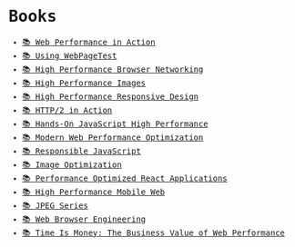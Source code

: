 <samp>

# Books

- [📚 Web Performance in Action](https://www.manning.com/books/web-performance-in-action)
- [📚 Using WebPageTest](https://www.oreilly.com/library/view/using-webpagetest/9781491902783)
- [📚 High Performance Browser Networking](https://hpbn.co)
- [📚 High Performance Images](https://www.oreilly.com/library/view/high-performance-images/9781491925799)
- [📚 High Performance Responsive Design](https://www.oreilly.com/library/view/high-performance-responsive/9781491949979)
- [📚 HTTP/2 in Action](https://www.manning.com/books/http2-in-action)
- [📚 Hands-On JavaScript High Performance](https://www.amazon.com.br/Hands-JavaScript-High-Performance-WebAssembly-ebook/dp/B082T14XFZ)
- [📚 Modern Web Performance Optimization](https://www.amazon.com/Modern-Web-Performance-Optimization-Platforms/dp/1484265270)
- [📚 Responsible JavaScript](https://abookapart.com/products/responsible-javascript)
- [📚 Image Optimization](https://www.smashingmagazine.com/printed-books/image-optimization)
- [📚 Performance Optimized React Applications](https://leanpub.com/performance-optimized-react-applications)
- [📚 High Performance Mobile Web](https://www.oreilly.com/library/view/high-performance-mobile/9781491912546)
- [📚 JPEG Series](https://www.amazon.com.br/JPEG-K-R-Rao/dp/8770225931)
- [📚 Web Browser Engineering](https://browser.engineering)
- [📚 Time Is Money: The Business Value of Web Performance](https://www.amazon.com/Time-Money-Business-Value-Performance/dp/1491928743)

</samp>
